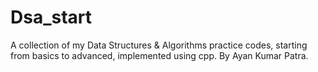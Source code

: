 # Dsa_start
A collection of my Data Structures &amp; Algorithms practice codes, starting from basics to advanced, implemented using cpp.
By Ayan Kumar Patra.
